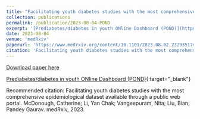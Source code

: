 ```yaml
---
title: "Facilitating youth diabetes studies with the most comprehensive epidemiological dataset available through a public web portal"
collection: publications
permalink: /publication/2023-08-04-POND
excerpt: '[Prediabetes/diabetes in youth ONline Dashboard (POND)](https://rstudio-connect.hpc.mssm.edu/POND/){:target=&quot;_blank&quot;}'
date: 2023-08-04
venue: 'medRxiv'
paperurl: 'https://www.medrxiv.org/content/10.1101/2023.08.02.23293517v1.full-text'
citation: 'Facilitating youth diabetes studies with the most comprehensive epidemiological dataset available through a public web portal. McDonough, Catherine; Li, Yan Chak; Vangeepuram, Nita; Liu, Bian; Pandey  Gaurav. medRxiv, 2023.'
---
```


<a href='https://www.medrxiv.org/content/10.1101/2023.08.02.23293517v1.full-text'>Download paper here</a>

[Prediabetes/diabetes in youth ONline Dashboard (POND)](https://rstudio-connect.hpc.mssm.edu/POND/){:target=&quot;_blank&quot;}

Recommended citation: Facilitating youth diabetes studies with the most comprehensive epidemiological dataset available through a public web portal. McDonough, Catherine; Li, Yan Chak; Vangeepuram, Nita; Liu, Bian; Pandey  Gaurav. medRxiv, 2023.
